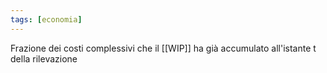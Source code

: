 ```yaml
---
tags: [economia]
---
```


Frazione dei costi complessivi che il [[WIP]] ha già accumulato all'istante t della rilevazione